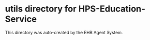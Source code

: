 # utils directory for HPS-Education-Service

This directory was auto-created by the EHB Agent System.